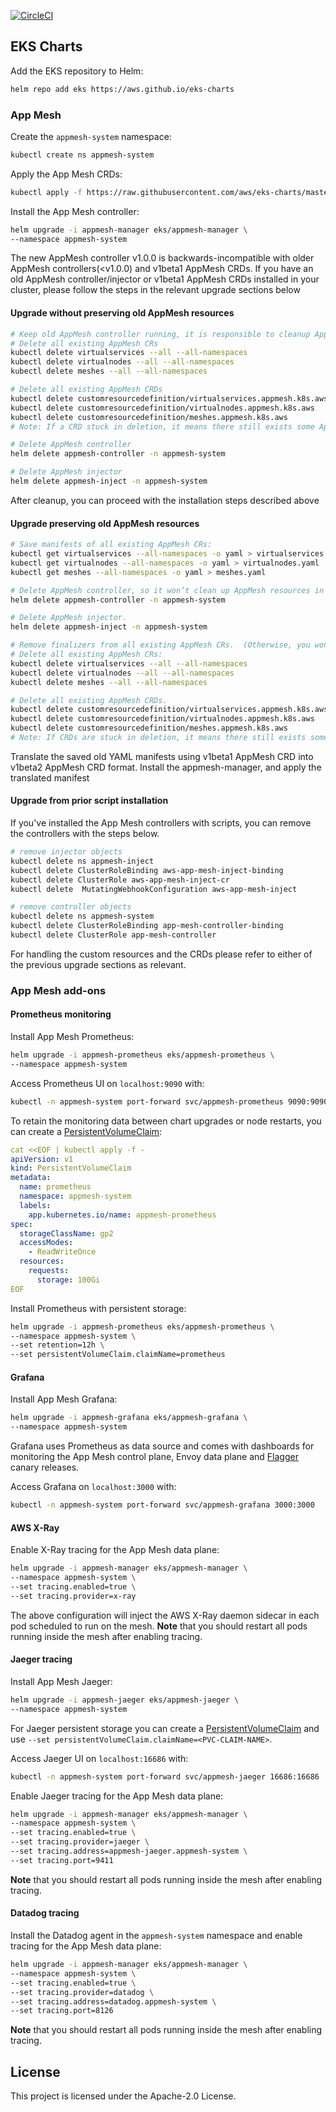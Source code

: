 [![CircleCI](https://circleci.com/gh/aws/eks-charts.svg?style=svg)](https://circleci.com/gh/aws/eks-charts)

## EKS Charts

Add the EKS repository to Helm:

```sh
helm repo add eks https://aws.github.io/eks-charts
```

### App Mesh

Create the `appmesh-system` namespace:

```sh
kubectl create ns appmesh-system
```

Apply the App Mesh CRDs:

```sh
kubectl apply -f https://raw.githubusercontent.com/aws/eks-charts/master/stable/appmesh-manager/crds/crds.yaml
```

Install the App Mesh controller:

```sh
helm upgrade -i appmesh-manager eks/appmesh-manager \
--namespace appmesh-system
```

The new AppMesh controller v1.0.0 is backwards-incompatible with older AppMesh controllers(<v1.0.0) and v1beta1
AppMesh CRDs. If you have an old AppMesh controller/injector or v1beta1 AppMesh CRDs installed in your cluster, please
follow the steps in the relevant upgrade sections below

#### Upgrade without preserving old AppMesh resources

```sh
# Keep old AppMesh controller running, it is responsible to cleanup AppMesh resources in AWS
# Delete all existing AppMesh CRs
kubectl delete virtualservices --all --all-namespaces
kubectl delete virtualnodes --all --all-namespaces
kubectl delete meshes --all --all-namespaces

# Delete all existing AppMesh CRDs
kubectl delete customresourcedefinition/virtualservices.appmesh.k8s.aws
kubectl delete customresourcedefinition/virtualnodes.appmesh.k8s.aws
kubectl delete customresourcedefinition/meshes.appmesh.k8s.aws
# Note: If a CRD stuck in deletion, it means there still exists some AppMesh CRs, please check and delete them.

# Delete AppMesh controller
helm delete appmesh-controller -n appmesh-system

# Delete AppMesh injector
helm delete appmesh-inject -n appmesh-system
```
After cleanup, you can proceed with the installation steps described above

#### Upgrade preserving old AppMesh resources

```sh
# Save manifests of all existing AppMesh CRs:
kubectl get virtualservices --all-namespaces -o yaml > virtualservices.yaml
kubectl get virtualnodes --all-namespaces -o yaml > virtualnodes.yaml
kubectl get meshes --all-namespaces -o yaml > meshes.yaml

# Delete AppMesh controller, so it won’t clean up AppMesh resources in AWS while we deleting AppMesh CRs later.
helm delete appmesh-controller -n appmesh-system

# Delete AppMesh injector.
helm delete appmesh-inject -n appmesh-system

# Remove finalizers from all existing AppMesh CRs.  (Otherwise, you won’t be able to delete them)
# Delete all existing AppMesh CRs:
kubectl delete virtualservices --all --all-namespaces
kubectl delete virtualnodes --all --all-namespaces
kubectl delete meshes --all --all-namespaces

# Delete all existing AppMesh CRDs.
kubectl delete customresourcedefinition/virtualservices.appmesh.k8s.aws
kubectl delete customresourcedefinition/virtualnodes.appmesh.k8s.aws
kubectl delete customresourcedefinition/meshes.appmesh.k8s.aws
# Note: If CRDs are stuck in deletion, it means there still exists some AppMesh CRs, please check and delete them.
```
Translate the saved old YAML manifests using v1beta1 AppMesh CRD into v1beta2 AppMesh CRD format.
Install the appmesh-manager, and apply the translated manifest

#### Upgrade from prior script installation

If you've installed the App Mesh controllers with scripts, you can remove the controllers with the steps below.
```sh
# remove injector objects
kubectl delete ns appmesh-inject
kubectl delete ClusterRoleBinding aws-app-mesh-inject-binding
kubectl delete ClusterRole aws-app-mesh-inject-cr
kubectl delete  MutatingWebhookConfiguration aws-app-mesh-inject

# remove controller objects
kubectl delete ns appmesh-system
kubectl delete ClusterRoleBinding app-mesh-controller-binding
kubectl delete ClusterRole app-mesh-controller
```
For handling the custom resources and the CRDs please refer to either of the previous upgrade sections as relevant.

### App Mesh add-ons

#### Prometheus monitoring

Install App Mesh Prometheus:

```sh
helm upgrade -i appmesh-prometheus eks/appmesh-prometheus \
--namespace appmesh-system
```

Access Prometheus UI on `localhost:9090` with:

```sh
kubectl -n appmesh-system port-forward svc/appmesh-prometheus 9090:9090
```

To retain the monitoring data between chart upgrades or node restarts, you can create a 
[PersistentVolumeClaim](https://kubernetes.io/docs/concepts/storage/persistent-volumes/#persistentvolumeclaims):

```yaml
cat <<EOF | kubectl apply -f -
apiVersion: v1
kind: PersistentVolumeClaim
metadata:
  name: prometheus
  namespace: appmesh-system
  labels:
    app.kubernetes.io/name: appmesh-prometheus
spec:
  storageClassName: gp2
  accessModes:
    - ReadWriteOnce
  resources:
    requests:
      storage: 100Gi
EOF
```

Install Prometheus with persistent storage:

```sh
helm upgrade -i appmesh-prometheus eks/appmesh-prometheus \
--namespace appmesh-system \
--set retention=12h \
--set persistentVolumeClaim.claimName=prometheus
```

#### Grafana

Install App Mesh Grafana:

```sh
helm upgrade -i appmesh-grafana eks/appmesh-grafana \
--namespace appmesh-system
```

Grafana uses Prometheus as data source and comes with dashboards for monitoring
the App Mesh control plane, Envoy data plane and [Flagger](https://flagger.app) canary releases.

Access Grafana on `localhost:3000` with:

```sh
kubectl -n appmesh-system port-forward svc/appmesh-grafana 3000:3000
```

#### AWS X-Ray 

Enable X-Ray tracing for the App Mesh data plane:

```sh
helm upgrade -i appmesh-manager eks/appmesh-manager \
--namespace appmesh-system \
--set tracing.enabled=true \
--set tracing.provider=x-ray
```

The above configuration will inject the AWS X-Ray daemon sidecar in each pod scheduled to run on the mesh.
**Note** that you should restart all pods running inside the mesh after enabling tracing.

#### Jaeger tracing

Install App Mesh Jaeger:

```sh
helm upgrade -i appmesh-jaeger eks/appmesh-jaeger \
--namespace appmesh-system
```

For Jaeger persistent storage you can create a [PersistentVolumeClaim](https://kubernetes.io/docs/concepts/storage/persistent-volumes/#persistentvolumeclaims)
and use `--set persistentVolumeClaim.claimName=<PVC-CLAIM-NAME>`.

Access Jaeger UI on `localhost:16686` with:

```sh
kubectl -n appmesh-system port-forward svc/appmesh-jaeger 16686:16686
```

Enable Jaeger tracing for the App Mesh data plane:

```sh
helm upgrade -i appmesh-manager eks/appmesh-manager \
--namespace appmesh-system \
--set tracing.enabled=true \
--set tracing.provider=jaeger \
--set tracing.address=appmesh-jaeger.appmesh-system \
--set tracing.port=9411
```

**Note** that you should restart all pods running inside the mesh after enabling tracing.

#### Datadog tracing

Install the Datadog agent in the `appmesh-system` namespace and enable tracing for the App Mesh data plane:

```sh
helm upgrade -i appmesh-manager eks/appmesh-manager \
--namespace appmesh-system \
--set tracing.enabled=true \
--set tracing.provider=datadog \
--set tracing.address=datadog.appmesh-system \
--set tracing.port=8126
```

**Note** that you should restart all pods running inside the mesh after enabling tracing.

## License

This project is licensed under the Apache-2.0 License.

